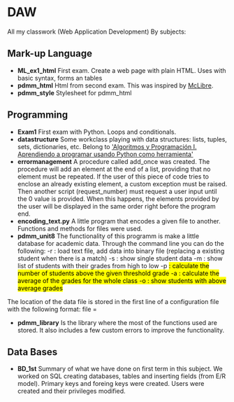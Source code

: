 # DAW
All my classwork (Web Application Development)
By subjects:

## Mark-up Language
* **ML_ex1_html**
First exam. Create a web page with plain HTML. Uses with basic syntax, forms an tables
* **pdmm_html**
Html from second exam. This was inspired by [McLibre](https://www.mclibre.org/consultar/htmlcss/examenes/examenes.html).
* **pdmm_style**
Stylesheet for pdmm_html

## Programming
* **Exam1**
First exam with Python. Loops and conditionals.
* **datastructure**
Some workclass playing with data structures: lists, tuples, sets, dictionaries, etc. Belong to ['Algoritmos y Programación I. Aprendiendo a programar usando Python como herramienta'](https://educacionadistancia.juntadeandalucia.es/centros/granada/pluginfile.php/309652/mod_resource/content/1/Apuntes_Python.pdf)
* **errormanagement**
A procedure called add_once was created. The procedure will add an element at the end of a list, providing that no element must be repeated. If the user of this piece of code tries to enclose an already existing element, a custom exception must be raised. Then another script (request_number) must request a user input until the 0 value is provided. When this happens, the elements provided by the user will be displayed in the same order right before the program end.
* **encoding_text.py**
A little program that encodes a given file to another. Functions and methods for files were used.
* **pdmm_unit8**
The functionality of this programm is make a little database for academic data. Through the command line you can do the following:
-r <textfilename> : load text file, add data into binary file (replacing a existing student when there is a match)
-s <studentname> : show single student data
-m : show list of students with their grades from high to low
-p <mark>: calculate the number of students above the given threshold grade
-a : calculate the average of the grades for the whole class
-o : show students with above average grades

The location of the data file is stored in the first line of a configuration file with the following format:
file = <binaryfilename>
* **pdmm_library**
Is the library where the most of the functions used are stored. It also includes a few custom errors to improve the functionality.

## Data Bases
* **BD_1st**
Summary of what we have done on first term in this subject.
We worked on SQL creating databases, tables and inserting fields (from E/R model). Primary keys and foreing keys were created. 
Users were created and their privileges modified.
